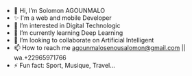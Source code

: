 - 👋 Hi, I’m Solomon AGOUNMALO
- ✨ I'm a web and mobile Developer
- 👀 I’m interested in Digital Technologic
- 🌱 I’m currently learning Deep Learning
- 💞️ I’m looking to collaborate on Artificial Intelligent
- 📫 How to reach me agounmalosenousalomon@gmail.com || wa.+22965971766
- ⚡ Fun fact: Sport, Musique, Travel...

<!---
asGeek01/asGeek01 is a ✨ special ✨ repository because its `README.md` (this file) appears on your GitHub profile.
You can click the Preview link to take a look at your changes.
--->
